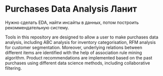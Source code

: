 # Purchases Data Analysis Ланит

Нужно сделать EDA, найти инсайты в данных, потом построить рекоммендательную систему.

Tools in this repository are designed to allow a user to make purchases data analysis, including ABC analysis for inventory categorisation, RFM analysis for customer segmentation.
Moreover, underlying relations between different items are identified with the help of association rule mining algorithm. Product recommendations are implemented based on the past purchases using different data science methods, including collaborative filtering.
